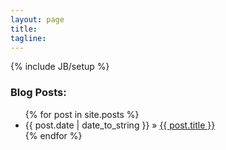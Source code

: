 ```yaml
---
layout: page
title: 
tagline: 
---
```

{% include JB/setup %}


<h3 class="category">Blog Posts:</h3>

<ul class="posts">
  {% for post in site.posts %}
    <li><span>{{ post.date | date_to_string }}</span> &raquo; <a href="{{ BASE_PATH }}{{ post.url }}">{{ post.title }}</a></li>
  {% endfor %}
</ul>



